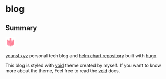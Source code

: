 # blog

## Summary

[![Blog logo](./static/favicon-32x32.png)](https://younsl.xyz)

[younsl.xyz](https://younsl.xyz) personal tech blog and [helm chart repository](https://younsl.xyz/charts) built with [hugo][hugo].

This blog is styled with [void][void-docs] theme created by myself. If you want to know more about the theme, Feel free to read the [void][void-docs] docs.

[hugo]: https://gohugo.io/
[void-docs]: ./theme/void/docs/README.md
